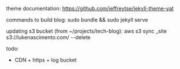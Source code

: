 theme documentation: https://github.com/jeffreytse/jekyll-theme-yat

commands to build blog:
sudo bundle && sudo jekyll serve

updating s3 bucket (from ~/projects/tech-blog):
aws s3 sync _site s3://lukenascimento.com/ --delete

todo:
- CDN + https + log bucket